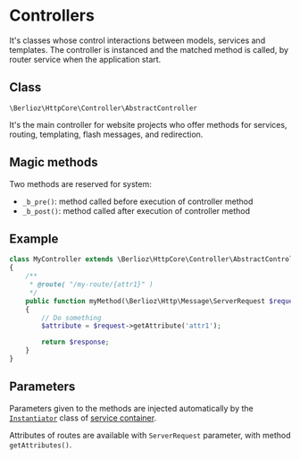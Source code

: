 <meta name="docparser-index" content="Basics usage; Controllers" />
<meta name="docparser-index-order" content="4" />

# Controllers

It's classes whose control interactions between models, services and templates.
The controller is instanced and the matched method is called, by router service when the application start.

## Class

`\Berlioz\HttpCore\Controller\AbstractController`

It's the main controller for website projects who offer methods for services, routing, templating, flash messages, and redirection.

## Magic methods

Two methods are reserved for system:

- `_b_pre()`: method called before execution of controller method
- `_b_post()`: method called after execution of controller method

## Example

```php
class MyController extends \Berlioz\HttpCore\Controller\AbstractController
{
    /**
     * @route( "/my-route/{attr1}" )
     */
    public function myMethod(\Berlioz\Http\Message\ServerRequest $request, \Berlioz\Core\Http\Response $response)
    {
        // Do something
        $attribute = $request->getAttribute('attr1');

        return $response;
    }
}
```

## Parameters

Parameters given to the methods are injected automatically by the [`Instantiator`](./service-container.md) class of [service container](./service-container.md).

Attributes of routes are available with `ServerRequest` parameter, with method `getAttributes()`.